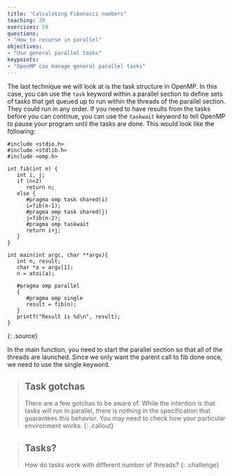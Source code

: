 ```yaml
---
title: "Calculating Fibonacci numbers"
teaching: 20
exercises: 20
questions:
- "How to recurse in parallel"
objectives:
- "Use general parallel tasks"
keypoints:
- "OpenMP can manage general parallel tasks"
---
```


The last technique we will look at is the task structure in OpenMP. In this
case, you can use the `task` keyword within a parallel section to define sets of
tasks that get queued up to run within the threads of the parallel section. They
could run in any order. If you need to have results from the tasks before you
can continue, you can use the `taskwait` keyword to tell OpenMP to pause your
program until the tasks are done. This would look like the following:

~~~
#include <stdio.h>
#include <stdlib.h>
#include <omp.h>

int fib(int n) {
   int i, j;
   if (n<2)
      return n;
   else {
      #pragma omp task shared(i)
      i=fib(n-1);
      #pragma omp task shared(j)
      j=fib(n-2);
      #pragma omp taskwait
      return i+j;
   }
}

int main(int argc, char **argv){
   int n, result;
   char *a = argv[1];
   n = atoi(a);
   
   #pragma omp parallel
   {
      #pragma omp single
      result = fib(n);
   }
   printf("Result is %d\n", result);
}
~~~
{: .source}

In the main function, you need to start the parallel section so that all of the threads are launched. Since we only want the parent call to fib done once, we need to use the single keyword.

> ## Task gotchas 
> There are a few gotchas to be aware of. While the intention is that tasks
> will run in parallel, there is nothing in the specification that guarantees
> this behavior. You may need to check how your particular environment works.
{: .callout}

> ## Tasks?
> How do tasks work with different number of threads?
{: .challenge}
